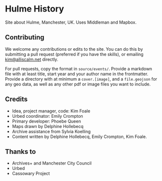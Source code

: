 # Hulme History

Site about Hulme, Manchester, UK. Uses Middleman and Mapbox.

## Contributing

We welcome any contributions or edits to the site. You can do this by submitting a pull request (preferred if you have the skills), or emailing kim@alliscalm.net directly.

For pull requests, copy the format in ```source/events/```. Provide a markdown file with at least title, start year and your author name in the frontmatter. Provide a directory with at minimum a ```cover.[image]```, and a ```file.geojson``` for any geo data, as well as any other pdf or image files you want to include.

## Credits

 * Idea, project manager, code: Kim Foale
 * Urbed coordinator: Emily Crompton
 * Primary developer: Phoebe Queen
 * Maps drawn by Delphine Hollebecq
 * Archive assistance from Sylvia Koelling
 * Content written by Delphine Hollebecq, Emily Crompton, Kim Foale.

## Thanks to

 * Archives+ and Manchester City Council
 * Urbed
 * Cassowary Project
